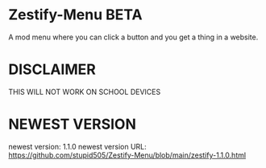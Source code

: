 # Zestify-Menu  BETA
A mod menu where you can click a button and you get a thing in a website.
# DISCLAIMER
THIS WILL NOT WORK ON SCHOOL DEVICES
# NEWEST VERSION
newest version: 1.1.0
newest version URL: https://github.com/stupid505/Zestify-Menu/blob/main/zestify-1.1.0.html
